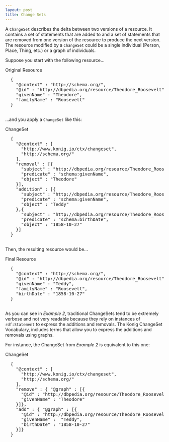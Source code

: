 ```yaml
---
layout: post
title: Change Sets
---
```


A `ChangeSet` describes the delta between two versions of a resource.  It contains a set of statements 
that are added to and a set of statements that are removed from one version of the resource to produce the 
next version.  The resource modified by a `ChangeSet` could be a single individual (Person, 
Place, Thing, etc.) or a graph of individuals.

Suppose you start with the following resource...
<div class="example">
	<div class="example-title">Original Resource</div>
	<pre class="json">
  {
    "@context" : "http://schema.org/",
    "@id" : "http://dbpedia.org/resource/Theodore_Roosevelt",
    "givenName" : "Theodore",
    "familyName" : "Roosevelt"
  }
	</pre>
</div>

...and you apply a `ChangeSet` like this:

<div class="example">
  <div class="example-title">ChangeSet</div>
  <pre class="json">
  {
    "@context" : [
      "http://www.konig.io/ctx/changeset",
      "http://schema.org/"
    ],
    "removal" : [{
      "subject" : "http://dbpedia.org/resource/Theodore_Roosevelt",
      "predicate" : "schema:givenName",
      "object" : "Theodore"
    }],
    "addition" : [{
      "subject" : "http://dbpedia.org/resource/Theodore_Roosevelt",
      "predicate" : "schema:givenName",
      "object" : "Teddy"
    },{
      "subject" : "http://dbpedia.org/resource/Theodore_Roosevelt",
      "predicate" : "schema:birthDate",
      "object" : "1858-10-27"
    }]
  }
  </pre>
</div>

Then, the resulting resource would be...

<div class="example">
  <div class="example-title">Final Resource</div>
  <pre class="json">
  {
    "@context" : "http://schema.org/",
    "@id" : "http://dbpedia.org/resource/Theodore_Roosevelt",
    "givenName" : "Teddy",
    "familyName" : "Roosevelt",
    "birthDate" : "1858-10-27"
  }
  </pre>
</div>

As you can see in *Example 2*, traditional ChangeSets tend to be extremely verbose and not very
readable because they rely on instances of `rdf:Statement` to express the additions and 
removals.  The Konig ChangeSet Vocabulary, includes terms that allow you to express the
additions and removals using graphs.  

For instance, the ChangeSet from *Example 2* is equivalent to this one:

<div class="example">
  <div class="example-title">ChangeSet</div>
  <pre class="json">
  {
    "@context" : [
      "http://www.konig.io/ctx/changeset",
      "http://schema.org/"
    ],
    "remove" : { "@graph" : [{
      "@id" : "http://dbpedia.org/resource/Theodore_Roosevelt",
      "givenName" : "Theodore"
    }]},
    "add" : { "@graph" : [{
      "@id" : "http://dbpedia.org/resource/Theodore_Roosevelt",
      "givenName" :  "Teddy",
      "birthDate" : "1858-10-27"
    }]}
  }
  </pre>
</div>


